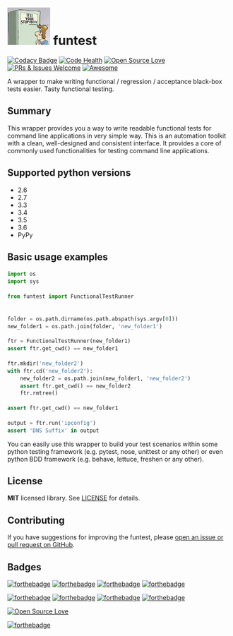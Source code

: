 <h1><img src="https://raw.githubusercontent.com/duboviy/funtest/master/logo.png" height=85 alt="logo" title="logo"> funtest</h1>

[![Codacy Badge](https://api.codacy.com/project/badge/Grade/3f098ccc3a814377959d1118e2282b9d)](https://www.codacy.com/app/dubovoy/funtest?utm_source=github.com&amp;utm_medium=referral&amp;utm_content=duboviy/funtest&amp;utm_campaign=Badge_Grade) [![Code Health](https://landscape.io/github/duboviy/funtest/master/landscape.svg?style=flat)](https://landscape.io/github/duboviy/funtest/master) [![Open Source Love](https://badges.frapsoft.com/os/mit/mit.svg?v=102)](https://github.com/duboviy/funtest/) [![PRs & Issues Welcome](https://img.shields.io/badge/PRs%20&%20Issues-welcome-brightgreen.svg)](https://github.com/duboviy/funtest/pulls) [![Awesome](https://cdn.rawgit.com/sindresorhus/awesome/d7305f38d29fed78fa85652e3a63e154dd8e8829/media/badge.svg)](https://github.com/duboviy/funtest/)

A wrapper to make writing functional / regression / acceptance black-box tests easier. Tasty functional testing.


## Summary
This wrapper provides you a way to write readable functional tests for command line applications in very simple way.
This is an automation toolkit with a clean, well-designed and consistent interface.
It provides a core of commonly used functionalities for testing command line applications.


## Supported python versions

  * 2.6
  * 2.7
  * 3.3
  * 3.4
  * 3.5
  * 3.6
  * PyPy


## Basic usage examples

```python
import os
import sys

from funtest import FunctionalTestRunner


folder = os.path.dirname(os.path.abspath(sys.argv[0]))
new_folder1 = os.path.join(folder, 'new_folder1')

ftr = FunctionalTestRunner(new_folder1)
assert ftr.get_cwd() == new_folder1

ftr.mkdir('new_folder2')
with ftr.cd('new_folder2'):
    new_folder2 = os.path.join(new_folder1, 'new_folder2')
    assert ftr.get_cwd() == new_folder2
    ftr.rmtree()

assert ftr.get_cwd() == new_folder1

output = ftr.run('ipconfig')
assert 'DNS Suffix' in output
```

You can easily use this wrapper to build your test scenarios within some python testing framework (e.g. pytest, nose, unittest or any other) or even python BDD framework (e.g. behave, lettuce, freshen or any other).

## License

**MIT** licensed library. See [LICENSE](LICENSE) for details.

## Contributing

If you have suggestions for improving the funtest, please [open an issue or
pull request on GitHub](https://github.com/duboviy/funtest/).

## Badges

[![forthebadge](http://forthebadge.com/images/badges/fuck-it-ship-it.svg)](https://github.com/duboviy/funtest/)
[![forthebadge](http://forthebadge.com/images/badges/built-with-love.svg)](https://github.com/duboviy/funtest/) [![forthebadge](http://forthebadge.com/images/badges/built-by-hipsters.svg)](https://github.com/duboviy/funtest/) [![forthebadge](http://forthebadge.com/images/badges/built-with-swag.svg)](https://github.com/duboviy/funtest/)

[![forthebadge](http://forthebadge.com/images/badges/powered-by-electricity.svg)](https://github.com/duboviy/funtest/) [![forthebadge](http://forthebadge.com/images/badges/powered-by-oxygen.svg)](https://github.com/duboviy/funtest/) [![forthebadge](http://forthebadge.com/images/badges/powered-by-water.svg)](https://github.com/duboviy/funtest/) [![forthebadge](http://forthebadge.com/images/badges/powered-by-responsibility.svg)](https://github.com/duboviy/funtest/)

[![Open Source Love](https://badges.frapsoft.com/os/v1/open-source.svg?v=102)](https://github.com/ellerbrock/open-source-badge/)

[![forthebadge](http://forthebadge.com/images/badges/makes-people-smile.svg)](https://github.com/duboviy/funtest/)

